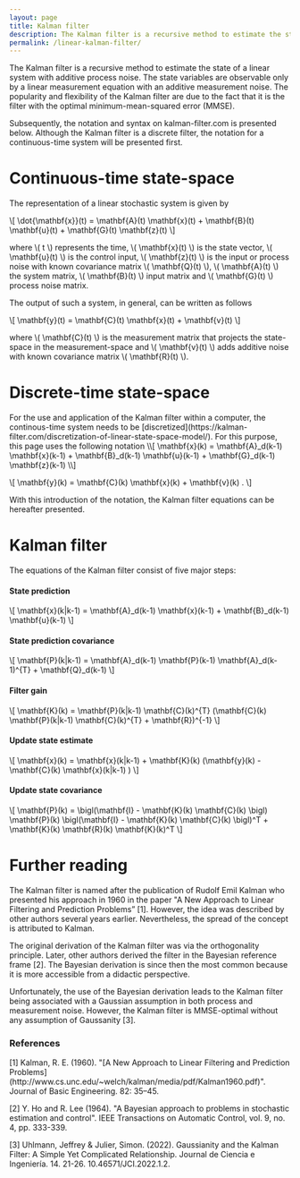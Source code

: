 ```yaml
---
layout: page
title: Kalman filter
description: The Kalman filter is a recursive method to estimate the state of a linear system with additive process noise.
permalink: /linear-kalman-filter/
---
```

The Kalman filter is a recursive method to estimate the state of a linear system with additive process noise.
The state variables are observable only by a linear measurement equation with an additive measurement noise.
The popularity and flexibility of the Kalman filter are due to the fact that it is the filter with the optimal minimum-mean-squared error (MMSE).
 
Subsequently, the notation and syntax on kalman-filter.com is presented below.
Although the Kalman filter is a discrete filter, the notation for a continuous-time system will be presented first.

<h1>Continuous-time state-space</h1>
The representation of a linear stochastic system is given by

\\[ \dot{\mathbf{x}}(t) = \mathbf{A}(t) \mathbf{x}(t) + \mathbf{B}(t) \mathbf{u}(t) + \mathbf{G}(t) \mathbf{z}(t) \\]

where \\( t \\) represents the time, \\( \mathbf{x}(t) \\) is the state vector, \\( \mathbf{u}(t) \\) is the control input, \\( \mathbf{z}(t) \\) is the input or process noise with known covariance matrix \\( \mathbf{Q}(t) \\), \\( \mathbf{A}(t) \\) the system matrix, \\(  \mathbf{B}(t)  \\) input matrix and \\(  \mathbf{G}(t)  \\) process noise matrix.

The output of such a system, in general, can be written as follows

\\[ \mathbf{y}(t) = \mathbf{C}(t) \mathbf{x}(t) + \mathbf{v}(t) \\]

where \\( \mathbf{C}(t) \\) is the measurement matrix that projects the state-space in the measurement-space and \\( \mathbf{v}(t) \\) adds additive noise with known covariance matrix \\(  \mathbf{R}(t)  \\).

<h1>Discrete-time state-space</h1>
For the use and application of the Kalman filter within a computer, the continous-time system needs to be [discretized](https://kalman-filter.com/discretization-of-linear-state-space-model/). 
For this purpose, this page uses the following notation
\\[ \mathbf{x}(k) = \mathbf{A}_d(k-1) \mathbf{x}(k-1) + \mathbf{B}_d(k-1) \mathbf{u}(k-1) + \mathbf{G}_d(k-1) \mathbf{z}(k-1) \\]

\\[ \mathbf{y}(k) = \mathbf{C}(k) \mathbf{x}(k) + \mathbf{v}(k) . \\]

With this introduction of the notation, the Kalman filter equations can be hereafter presented.
<h1>Kalman filter</h1>
The equations of the Kalman filter consist of five major steps:
<h4>State prediction</h4>

\\[ \mathbf{x}(k\|k-1) = \mathbf{A}_d(k-1) \mathbf{x}(k-1) + \mathbf{B}_d(k-1) \mathbf{u}(k-1) \\]


<h4>State prediction covariance</h4>

\\[ \mathbf{P}(k\|k-1) = \mathbf{A}_d(k-1) \mathbf{P}(k-1) \mathbf{A}_d(k-1)^{T} + \mathbf{Q}_d(k-1) \\]


<h4>Filter gain</h4>

\\[ \mathbf{K}(k) = \mathbf{P}(k\|k-1) \mathbf{C}(k)^{T} (\mathbf{C}(k) \mathbf{P}(k\|k-1) \mathbf{C}(k)^{T} + \mathbf{R})^{-1} \\]


<h4>Update state estimate</h4>

\\[ \mathbf{x}(k) = \mathbf{x}(k\|k-1) + \mathbf{K}(k) (\mathbf{y}(k) - \mathbf{C}(k) \mathbf{x}(k\|k-1) )  \\]

<h4>Update state covariance</h4>

\\[ \mathbf{P}(k) = \bigl(\mathbf{I} - \mathbf{K}(k) \mathbf{C}(k) \bigl) \mathbf{P}(k) \bigl(\mathbf{I} - \mathbf{K}(k) \mathbf{C}(k) \bigl)^T + \mathbf{K}(k) \mathbf{R}(k) \mathbf{K}(k)^T  \\]

<h1>Further reading</h1>
The Kalman filter is named after the publication of Rudolf Emil Kalman who presented his approach in 1960 in the paper "A New Approach to Linear Filtering and Prediction Problems” [1]. However, the idea was described by other authors several years earlier. Nevertheless, the spread of the concept is attributed to Kalman.

The original derivation of the Kalman filter was via the orthogonality principle. Later, other authors derived the filter in the Bayesian reference frame [2]. The Bayesian derivation is since then the most common because it is more accessible from a didactic perspective.

Unfortunately, the use of the Bayesian derivation leads to the Kalman filter being associated with a Gaussian assumption in both process and measurement noise. However, the Kalman filter is MMSE-optimal without any assumption of Gaussanity [3].

<h3>References</h3>
[1] Kalman, R. E. (1960). "[A New Approach to Linear Filtering and Prediction Problems](http://www.cs.unc.edu/~welch/kalman/media/pdf/Kalman1960.pdf)". Journal of Basic Engineering. 82: 35–45.

[2] Y. Ho and R. Lee (1964). "A Bayesian approach to problems in stochastic estimation and control". IEEE Transactions on Automatic Control, vol. 9, no. 4, pp. 333-339.

[3] Uhlmann, Jeffrey & Julier, Simon. (2022). Gaussianity and the Kalman Filter: A Simple Yet Complicated Relationship. Journal de Ciencia e Ingeniería. 14. 21-26. 10.46571/JCI.2022.1.2. 

[jekyll-organization]: https://github.com/jekyll
